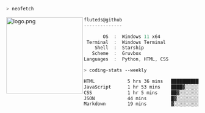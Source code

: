 ```zsh
> neofetch
```

<!--img align="left" src="https://github.com/fluteds.png" alt="logo.png" width="200"/>-->
<img align="left" src="https://external-content.duckduckgo.com/iu/?u=https%3A%2F%2F78.media.tumblr.com%2F975fca5f82161b190efdcaa05ffbd4ec%2Ftumblr_p6q6m9TJF01x3p3jmo1_500.png&f=1&nofb=1" alt="logo.png" width="200"/>

```csharp
fluteds@github
--------------

       OS  :  Windows 11 x64
 Terminal  :  Windows Terminal
    Shell  :  Starship
   Scheme  :  Gruvbox
Languages  :  Python, HTML, CSS
```

```zsh
> coding-stats --weekly
```

<!--START_SECTION:waka-->

```txt
HTML            5 hrs 36 mins   █████████████▓░░░░░░░░░░░   54.26 %
JavaScript      1 hr 53 mins    ████▓░░░░░░░░░░░░░░░░░░░░   18.24 %
CSS             1 hr 5 mins     ██▓░░░░░░░░░░░░░░░░░░░░░░   10.59 %
JSON            44 mins         █▓░░░░░░░░░░░░░░░░░░░░░░░   07.11 %
Markdown        19 mins         ▓░░░░░░░░░░░░░░░░░░░░░░░░   03.13 %
```

<!--END_SECTION:waka-->
